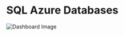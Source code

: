 # SQL Azure Databases

![Dashboard Image](https://raw.githubusercontent.com/asheniam/azure-grafana-dashboard-templates/master/microsoft-sql-servers-databases/overview/dashboard.png)
